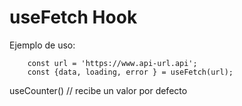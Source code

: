 # useFetch Hook

Ejemplo de uso:
```
    const url = 'https://www.api-url.api';
    const {data, loading, error } = useFetch(url);
```
useCounter() // recibe un valor por defecto